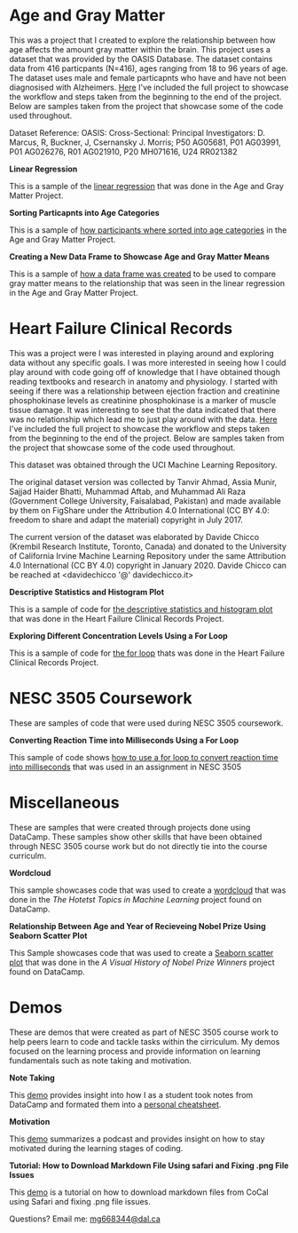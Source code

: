 # Age and Gray Matter 
This was a project that I created to explore the relationship between how age affects the amount gray matter within the brain. This project uses  a dataset that was provided by the OASIS Database. The dataset contains data from 416 particpants (N=416), ages ranging from 18 to 96 years of age. The dataset uses male and female particapnts who have and have not been diagnosised with Alzheimers. [Here](age_gray_matter_volume.md) I've included the full project to showcase the workflow and steps taken from the beginning to the end of the project. Below are samples taken from the project that showcase some of the code used throughout. 

Dataset Reference: OASIS: Cross-Sectional: Principal Investigators: D. Marcus, R, Buckner, J, Csernansky J. Morris; P50 AG05681, P01 AG03991, P01 AG026276, R01 AG021910, P20 MH071616, U24 RR021382

**Linear Regression** 

This is a sample of the [linear regression](linear_regression_agm.md) that was done in the Age and Gray Matter Project. 

**Sorting Particapnts into Age Categories**

This is a sample of [how participants where sorted into age categories](bin_participants.md) in the Age and Gray Matter Project. 

**Creating a New Data Frame to Showcase Age and Gray Matter Means**

This is a sample of [how a data frame was created](new_dataframe_agm.md) to be used to compare gray matter means to the relationship that was seen in the linear regression in the Age and Gray Matter Project.

# Heart Failure Clinical Records
This was a project were I was interested in playing around and exploring data without any specific goals. I was more interested in seeing how I could play around with code going off of knowledge that I have obtained though reading textbooks and research in anatomy and physiology. I started with seeing if there was a relationship between ejection fraction and creatinine phosphokinase levels as creatinine phosphokinase is a marker of muscle tissue damage. It was interesting to see that the data indicated that there was no relationship which lead me to just play around with the data. [Here](heart_failure.md) I've included the full project to showcase the workflow and steps taken from the beginning to the end of the project. Below are samples taken from the project that showcase some of the code used throughout.

This dataset was obtained through the UCI Machine Learning Repository.

The original dataset version was collected by Tanvir Ahmad, Assia Munir, Sajjad Haider Bhatti, Muhammad Aftab, and Muhammad Ali Raza (Government College University, Faisalabad, Pakistan) and made available by them on FigShare under the Attribution 4.0 International (CC BY 4.0: freedom to share and adapt the material) copyright in July 2017. 

The current version of the dataset was elaborated by Davide Chicco (Krembil Research Institute, Toronto, Canada) and donated to the University of California Irvine Machine Learning Repository under the same Attribution 4.0 International (CC BY 4.0) copyright in January 2020. Davide Chicco can be reached at <davidechicco '@' davidechicco.it>

**Descriptive Statistics and Histogram Plot** 

This is a sample of code for [the descriptive statistics and histogram plot](seaborn_stats.md) that was done in the Heart Failure Clinical Records Project.

**Exploring Different Concentration Levels Using a For Loop** 

This is a sample of code for [the for loop](levels_loop.md) thats was done in the Heart Failure Clinical Records Project.

# NESC 3505 Coursework #
These are samples of code that were used during NESC 3505 coursework.

**Converting Reaction Time into Milliseconds Using a For Loop**

This sample of code shows [how to use a for loop to convert reaction time into milliseconds](rt_for_loop.md) that was used in an assignment in NESC 3505

# Miscellaneous
These are samples that were created through projects done using DataCamp. These samples show other skills that have been obtained through NESC 3505 course work but do not directly tie into the course curriculm.

**Wordcloud** 

This sample showcases code that was used to create a [wordcloud](wordcloud.md) that was done in the *The Hotetst Topics in Machine Learning* project found on DataCamp.

**Relationship Between Age and Year of Recieveing Nobel Prize Using Seaborn Scatter Plot** 

This Sample showcases code that was used to create a [Seaborn scatter plot](age_nobel_winners-3.md) that was done in the *A Visual History of Nobel Prize Winners* project found on DataCamp.

# Demos
These are demos that were created as part of NESC 3505 course work to help peers learn to code and tackle tasks within the cirriculum. My demos focused on the learning process and provide information on learning fundamentals such as note taking and motivation. 

**Note Taking** 

This [demo](taking_notes.pdf) provides insight into how I as a student took notes from DataCamp and formated them into a [personal cheatsheet](matplotlib_notes.pdf).

**Motivation** 

This [demo](motivation.pdf) summarizes a podcast and provides insight on how to stay motivated during the learning stages of coding. 

**Tutorial: How to Download Markdown File Using safari and Fixing .png File Issues** 

This [demo](downloading_markdown.pdf) is a tutorial on how to download markdown files from CoCal using Safari and fixing .png file issues. 
 













Questions? Email me:
[mg668344@dal.ca](mailto:mg668344@dal.ca)
